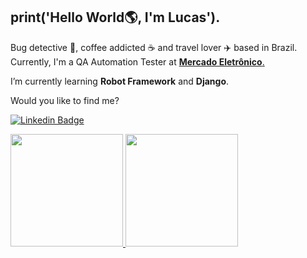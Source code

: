 ## print('Hello World:earth_americas:, I'm Lucas').

Bug detective :mag_right:, coffee addicted ☕ and travel lover ✈️ based in Brazil. Currently, I'm a QA Automation Tester at [**Mercado Eletrônico**.](https://www.me.com.br/)

I’m currently learning **Robot Framework** and **Django**.

Would you like to find me?

[![Linkedin Badge](https://img.shields.io/badge/-lucasroxo-blue?style=flat-square&logo=Linkedin&logoColor=white&link)](https://www.linkedin.com/in/lucasroxo/)

<div>
<a href="https://github.com/roxodev">
<img height="180em" src="https://github-readme-stats.vercel.app/api?username=roxodev&show_icons=true&include_all_commits=true&count_private=true"/>
<img height="180em" src="https://github-readme-stats.vercel.app/api/top-langs/?username=roxodev&layout=compact&langs_count=5"/>
</div>
